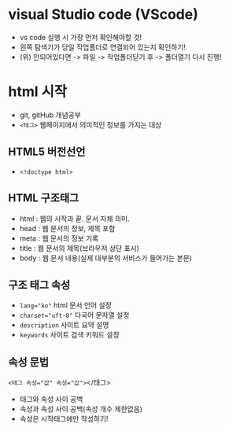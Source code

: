 # visual Studio code (VScode)
* vs code 실행 시 가장 먼저 확인해야할 것!
* 왼쪽 탐색기가 당일 작업폴더로 연결되어 있는지 확인하기!
* (위) 안되어있다면 -> 파일 -> 작업폴더닫기 후 -> 폴더열기 다시 진행!
# html 시작 
* git, gitHub 개념공부
* `<태그>` 웹페이지에서 의미적인 정보를 가지는 대상
## HTML5 버전선언
* `<!doctype html>`
## HTML 구조태그
* html : 웹의 시작과 끝. 문서 자체 의미.
* head : 웹 문서의 정보, 제목 포함
* meta : 웹 문서의 정보 기록
* title : 웹 문서의 제목(브라우저 상단 표시)
* body : 웹 문서 내용(실제 대부분의 서비스가 들어가는 본문)
## 구조 태그 속성
* `lang="ko"` html 문서 언어 설정
* `charset="uft-8"` 다국어 문자열 설정
* `description` 사이트 요약 설명
* `keywords` 사이트 검색 키워드 설정
## 속성 문법
`<태그 속성="값" 속성="값">`</태그>
* 태그와 속성 사이 공백
* 속성과 속성 사이 공백(속성 개수 제한없음)
* 속성은 시작태그에만 작성하기!